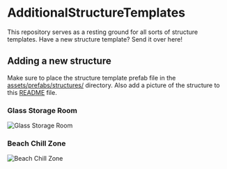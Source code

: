 # AdditionalStructureTemplates
This repository serves as a resting ground for all sorts of structure templates. Have a new structure template? Send it over here!

## Adding a new structure
Make sure to place the structure template prefab file in the [assets/prefabs/structures/](assets/prefabs/structures/) directory.
Also add a picture of the structure to this [README](README.md) file.

### Glass Storage Room
![Glass Storage Room](https://github.com/Torpedo99/AdditionalStructureTemplates/blob/master/preview/GlassStorageRoom.png)

### Beach Chill Zone
![Beach Chill Zone](https://github.com/Torpedo99/AdditionalStructureTemplates/blob/master/preview/BeachChillZone.png)

